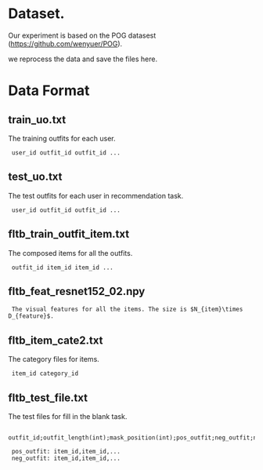# Dataset.
Our experiment is based on the POG datasest (https://github.com/wenyuer/POG).

we reprocess the data and save the files here.

# Data Format

## train_uo.txt
The training outfits for each user.
```
 user_id outfit_id outfit_id ...
```

## test_uo.txt
The test outfits for each user in recommendation task.
```
 user_id outfit_id outfit_id ...
```

## fltb_train_outfit_item.txt
The composed items for all the outfits.
```
 outfit_id item_id item_id ...
```

## fltb_feat_resnet152_02.npy
```
 The visual features for all the items. The size is $N_{item}\times D_{feature}$.
```

## fltb_item_cate2.txt
The category files for items.
```
 item_id category_id
```

## fltb_test_file.txt
The test files for fill in the blank task.
```
 outfit_id;outfit_length(int);mask_position(int);pos_outfit;neg_outfit;neg_outfit;neg_outfit
 
 pos_outfit: item_id,item_id,...
 neg_outfit: item_id,item_id,...
```





